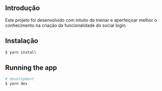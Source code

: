## Introdução

Este projeto foi desenvolvido com intuito de treinar e aperfeiçoar melhor o conhecimento na criação da funcionalidade do social login.


## Instalação

```bash
$ yarn install
```

## Running the app

```bash
# development
$ yarn dev

```